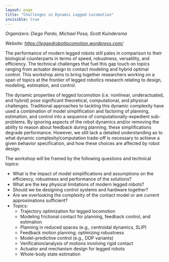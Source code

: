 ```yaml
---
layout: page
title: "Challenges in Dynamic Legged Locomotion"
invisible: true
---
```


<p class="text-left"><i>Organizers: Diego Pardo, Michael Posa, Scott Kuindersma</i></p>
<p class="text-left"><i>Website: <a href="https://leggedrobotlocomotion.wordpress.com/">https://leggedrobotlocomotion.wordpress.com/</a></i></p>


<p>
The performance of modern legged robots still pales in comparison to their
biological counterparts in terms of speed, robustness, versatility, and
efficiency. The technical challenges that fuel this gap touch on topics ranging
from actuator design to contact modeling and hybrid optimal control. This
workshop aims to bring together researchers working on a span of topics at the
frontier of legged robotics research relating to design, modeling, estimation,
and control.
</p>

<p> 
The dynamic properties of legged locomotion (i.e. nonlinear, underactuated,
and hybrid) pose significant theoretical, computational, and physical
challenges. Traditional approaches to tackling this dynamic complexity have
used a combination of model simplification and factoring of planning,
estimation, and control into a sequence of computationally-expedient
sub-problems. By ignoring aspects of the robot dynamics and/or removing the
ability to reason about feedback during planning, these simplifications degrade
performance.  However, we still lack a detailed understanding as to what
dynamic complexity/computation trade-off is necessary to achieve a given
behavior specification, and how these choices are affected by robot design.
</p>


<p>
The workshop will be framed by the following questions and technical topics:
<ul>
<li> What is the impact of model simplifications and assumptions on the efficiency, robustness and performance of the solutions?</li>
<li>What are the key physical limitations of modern legged robots?</li>
<li>Should we be designing control systems and hardware together?</li>
<li>Are we overlooking the complexity of the contact model or are current approximations sufficient?</li>
<li>Topics:
<ul>
<li>Trajectory optimization for legged locomotion</li>
<li>Modeling frictional contact for planning, feedback control, and estimation</li>
<li>Planning in reduced spaces (e.g., centroidal dynamics, SLIP)</li>
<li>Feedback motion planning; optimizing robustness</li>
<li>Model-predictive control (e.g., DDP variants)</li>
<li>Verification/analysis of motions involving rigid contact</li>
<li>Actuator and mechanism design for legged robots</li>
<li>Whole-body state estimation</li>
</ul>
</li>
</ul>
</p>
